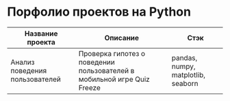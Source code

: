 # Порфолио проектов на Python

|Название проекта|Описание|Стэк|
|---|---|---|
|Анализ поведения пользователей|Проверка гипотез о поведении пользователей в мобильной игре Quiz Freeze|pandas, numpy, matplotlib, seaborn|
